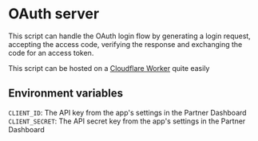 # OAuth server

This script can handle the OAuth login flow by generating a login request, accepting the access code, verifying the response and exchanging the code for an access token.

This script can be hosted on a [Cloudflare Worker](https://workers.cloudflare.com) quite easily

## Environment variables

`CLIENT_ID`: The API key from the app's settings in the Partner Dashboard
`CLIENT_SECRET`: The API secret key from the app's settings in the Partner Dashboard
